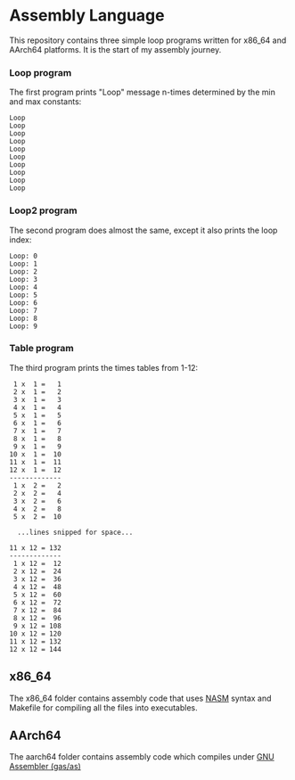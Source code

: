 # Assembly Language
This repository contains three simple loop programs written for x86_64 and AArch64 platforms. It is the start of my assembly journey. 

### Loop program
The first program prints "Loop" message n-times determined by the min and max constants:
```
Loop
Loop
Loop
Loop
Loop
Loop
Loop
Loop
Loop
Loop
```

### Loop2 program
The second program does almost the same, except it also prints the loop index:
```
Loop: 0
Loop: 1
Loop: 2
Loop: 3
Loop: 4
Loop: 5
Loop: 6
Loop: 7
Loop: 8
Loop: 9
```

### Table program
The third program prints the times tables from 1-12:
```
 1 x  1 =   1
 2 x  1 =   2
 3 x  1 =   3
 4 x  1 =   4
 5 x  1 =   5
 6 x  1 =   6
 7 x  1 =   7
 8 x  1 =   8
 9 x  1 =   9
10 x  1 =  10
11 x  1 =  11
12 x  1 =  12
-------------
 1 x  2 =   2
 2 x  2 =   4
 3 x  2 =   6
 4 x  2 =   8
 5 x  2 =  10

  ...lines snipped for space... 

11 x 12 = 132
-------------
 1 x 12 =  12
 2 x 12 =  24
 3 x 12 =  36
 4 x 12 =  48
 5 x 12 =  60
 6 x 12 =  72
 7 x 12 =  84
 8 x 12 =  96
 9 x 12 = 108
10 x 12 = 120
11 x 12 = 132
12 x 12 = 144
```

## x86_64
The x86_64 folder contains assembly code that uses [NASM](https://www.nasm.us/xdoc/2.11/html/nasmdoc1.html#section-1.1) syntax and Makefile for compiling all the files into executables.

## AArch64
The aarch64 folder contains assembly code which compiles under [GNU Assembler (gas/as)](https://sourceware.org/binutils/docs/as/)
